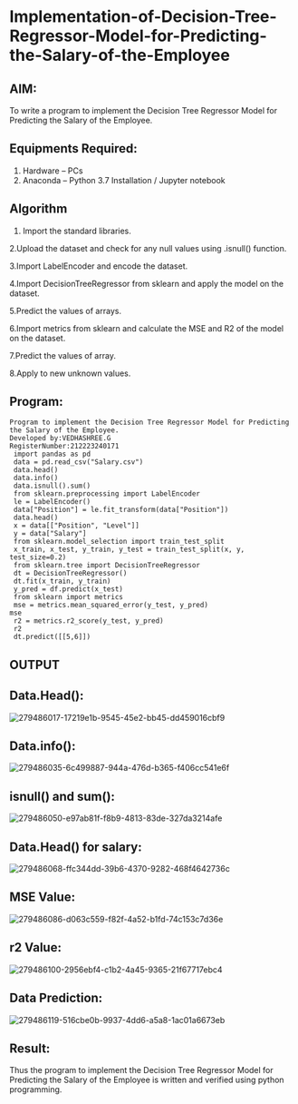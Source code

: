 # Implementation-of-Decision-Tree-Regressor-Model-for-Predicting-the-Salary-of-the-Employee

## AIM:
To write a program to implement the Decision Tree Regressor Model for Predicting the Salary of the Employee.

## Equipments Required:
1. Hardware – PCs
2. Anaconda – Python 3.7 Installation / Jupyter notebook

## Algorithm
1. Import the standard libraries.

2.Upload the dataset and check for any null values using .isnull() function.

3.Import LabelEncoder and encode the dataset.

4.Import DecisionTreeRegressor from sklearn and apply the model on the dataset.


5.Predict the values of arrays.

6.Import metrics from sklearn and calculate the MSE and R2 of the model on the dataset.

7.Predict the values of array.

8.Apply to new unknown values.
  

## Program:
```
Program to implement the Decision Tree Regressor Model for Predicting the Salary of the Employee.
Developed by:VEDHASHREE.G
RegisterNumber:212223240171
 import pandas as pd
 data = pd.read_csv("Salary.csv")
 data.head()
 data.info()
 data.isnull().sum()
 from sklearn.preprocessing import LabelEncoder
 le = LabelEncoder()
 data["Position"] = le.fit_transform(data["Position"])
 data.head()
 x = data[["Position", "Level"]]
 y = data["Salary"]
 from sklearn.model_selection import train_test_split
 x_train, x_test, y_train, y_test = train_test_split(x, y, test_size=0.2)
 from sklearn.tree import DecisionTreeRegressor
 dt = DecisionTreeRegressor()
 dt.fit(x_train, y_train)
 y_pred = df.predict(x_test)
 from sklearn import metrics
 mse = metrics.mean_squared_error(y_test, y_pred)
mse
 r2 = metrics.r2_score(y_test, y_pred)
 r2
 dt.predict([[5,6]])
````
## OUTPUT
## Data.Head():
![279486017-17219e1b-9545-45e2-bb45-dd459016cbf9](https://github.com/user-attachments/assets/9aeef499-c8e2-4a33-b9f8-9492e410437d)
## Data.info():
![279486035-6c499887-944a-476d-b365-f406cc541e6f](https://github.com/user-attachments/assets/dece8495-a8c6-4745-b9b3-54ef3a535505)
## isnull() and sum():
![279486050-e97ab81f-f8b9-4813-83de-327da3214afe](https://github.com/user-attachments/assets/c3b34466-c99a-42fb-8202-8c5bd2a3a011)
## Data.Head() for salary:
![279486068-ffc344dd-39b6-4370-9282-468f4642736c](https://github.com/user-attachments/assets/98cd7a18-5e38-447a-8893-cf4b4bc72373)
## MSE Value:
![279486086-d063c559-f82f-4a52-b1fd-74c153c7d36e](https://github.com/user-attachments/assets/a68d0fb0-4a68-4ce0-9043-884bc90e9802)
## r2 Value:
![279486100-2956ebf4-c1b2-4a45-9365-21f67717ebc4](https://github.com/user-attachments/assets/f4204c3e-4db9-4e80-9e81-325f79f15001)
## Data Prediction:
![279486119-516cbe0b-9937-4dd6-a5a8-1ac01a6673eb](https://github.com/user-attachments/assets/6f1f2577-5e56-4c7f-9896-4d150817d61f)
## Result:
Thus the program to implement the Decision Tree Regressor Model for Predicting the Salary of the Employee is written and verified using python programming.
